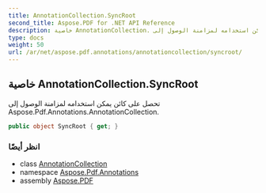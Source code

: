 ```yaml
---
title: AnnotationCollection.SyncRoot
second_title: Aspose.PDF for .NET API Reference
description: خاصية AnnotationCollection. تحصل على كائن يمكن استخدامه لمزامنة الوصول إلى Aspose.Pdf.Annotations.AnnotationCollection
type: docs
weight: 50
url: /ar/net/aspose.pdf.annotations/annotationcollection/syncroot/
---
```

## خاصية AnnotationCollection.SyncRoot

تحصل على كائن يمكن استخدامه لمزامنة الوصول إلى Aspose.Pdf.Annotations.AnnotationCollection.

```csharp
public object SyncRoot { get; }
```

### انظر أيضًا

* class [AnnotationCollection](../)
* namespace [Aspose.Pdf.Annotations](../../../aspose.pdf.annotations/)
* assembly [Aspose.PDF](../../../)